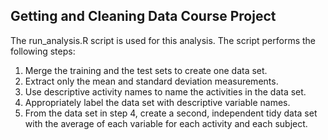 ## Getting and Cleaning Data Course Project

The run_analysis.R script is used for this analysis. The script performs the following steps:

1. Merge the training and the test sets to create one data set.
2. Extract only the mean and standard deviation measurements.
3. Use descriptive activity names to name the activities in the data set.
4. Appropriately label the data set with descriptive variable names.
5. From the data set in step 4, create a second, independent tidy data set with the average of each variable for each activity and each subject.
